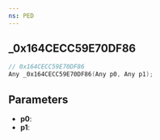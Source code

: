 ```yaml
---
ns: PED
---
```

## _0x164CECC59E70DF86

```c
// 0x164CECC59E70DF86
Any _0x164CECC59E70DF86(Any p0, Any p1);
```

## Parameters
* **p0**:
* **p1**:
